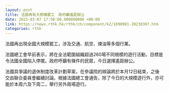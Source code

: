 ```yaml
---
layout: post
title: 法國再有大規模罷工　政府籲遙距辦公
date: 2023-03-07 17:50:08.000000000 +08:00
link: https://news.rthk.hk/rthk/ch/component/k2/1690901-20230307.htm
categories: rthk
---
```


法國再出現全國大規模罷工，涉及交通、航空、煉油等多個行業。

法國總工會早前表示，將在全法範圍組織超過260場不同規模的遊行活動，目標是令法國全國陷入停擺。政府呼籲有條件的民眾，今日選擇遙距辦公。

法國具爭議的退休制度改革計劃草案，在參議院的辯論將於本月12日結束，之後交由聯合委員會繼續討論。根據法國總工會通告，除了今日的大規模遊行外，亦可能於本周六及下周二，舉行另外兩場遊行。
